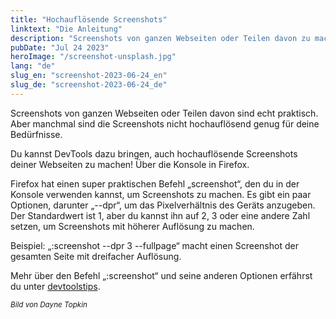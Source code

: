 ```yaml
---
title: "Hochauflösende Screenshots"
linktext: "Die Anleitung"
description: "Screenshots von ganzen Webseiten oder Teilen davon zu machen, ist echt praktisch."
pubDate: "Jul 24 2023"
heroImage: "/screenshot-unsplash.jpg"
lang: "de"
slug_en: "screenshot-2023-06-24_en"
slug_de: "screenshot-2023-06-24_de"
---
```


Screenshots von ganzen Webseiten oder Teilen davon sind echt praktisch. Aber manchmal sind die Screenshots nicht hochauflösend genug für deine Bedürfnisse.

Du kannst DevTools dazu bringen, auch hochauflösende Screenshots deiner Webseiten zu machen!
Über die Konsole in Firefox.

Firefox hat einen super praktischen Befehl „screenshot“, den du in der Konsole verwenden kannst, um Screenshots zu machen. Es gibt ein paar Optionen, darunter „--dpr“, um das Pixelverhältnis des Geräts anzugeben. Der Standardwert ist 1, aber du kannst ihn auf 2, 3 oder eine andere Zahl setzen, um Screenshots mit höherer Auflösung zu machen.

Beispiel: „:screenshot --dpr 3 --fullpage“ macht einen Screenshot der gesamten Seite mit dreifacher Auflösung.

Mehr über den Befehl „:screenshot“ und seine anderen Optionen erfährst du unter [devtoolstips](https://devtoolstips.org/tips/en/take-high-res-screenshots/).

<small><i>Bild von Dayne Topkin</i></small>